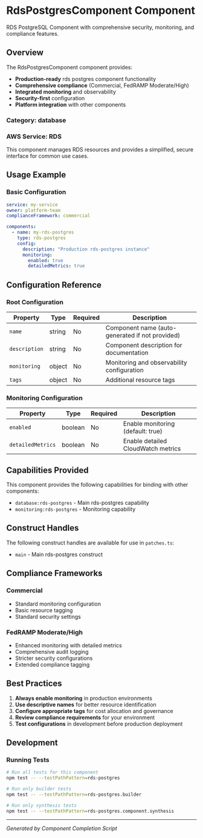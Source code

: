 # RdsPostgresComponent Component

RDS PostgreSQL Component with comprehensive security, monitoring, and compliance features.

## Overview

The RdsPostgresComponent component provides:

- **Production-ready** rds postgres component functionality
- **Comprehensive compliance** (Commercial, FedRAMP Moderate/High)
- **Integrated monitoring** and observability
- **Security-first** configuration
- **Platform integration** with other components

### Category: database

### AWS Service: RDS

This component manages RDS resources and provides a simplified, secure interface for common use cases.

## Usage Example

### Basic Configuration

```yaml
service: my-service
owner: platform-team
complianceFramework: commercial

components:
  - name: my-rds-postgres
    type: rds-postgres
    config:
      description: "Production rds-postgres instance"
      monitoring:
        enabled: true
        detailedMetrics: true
```

## Configuration Reference

### Root Configuration

| Property | Type | Required | Description |
|----------|------|----------|-------------|
| `name` | string | No | Component name (auto-generated if not provided) |
| `description` | string | No | Component description for documentation |
| `monitoring` | object | No | Monitoring and observability configuration |
| `tags` | object | No | Additional resource tags |

### Monitoring Configuration

| Property | Type | Required | Description |
|----------|------|----------|-------------|
| `enabled` | boolean | No | Enable monitoring (default: true) |
| `detailedMetrics` | boolean | No | Enable detailed CloudWatch metrics |

## Capabilities Provided

This component provides the following capabilities for binding with other components:

- `database:rds-postgres` - Main rds-postgres capability
- `monitoring:rds-postgres` - Monitoring capability

## Construct Handles

The following construct handles are available for use in `patches.ts`:

- `main` - Main rds-postgres construct

## Compliance Frameworks

### Commercial

- Standard monitoring configuration
- Basic resource tagging
- Standard security settings

### FedRAMP Moderate/High

- Enhanced monitoring with detailed metrics
- Comprehensive audit logging
- Stricter security configurations
- Extended compliance tagging

## Best Practices

1. **Always enable monitoring** in production environments
2. **Use descriptive names** for better resource identification
3. **Configure appropriate tags** for cost allocation and governance
4. **Review compliance requirements** for your environment
5. **Test configurations** in development before production deployment

## Development

### Running Tests

```bash
# Run all tests for this component
npm test -- --testPathPattern=rds-postgres

# Run only builder tests
npm test -- --testPathPattern=rds-postgres.builder

# Run only synthesis tests
npm test -- --testPathPattern=rds-postgres.component.synthesis
```

---

*Generated by Component Completion Script*